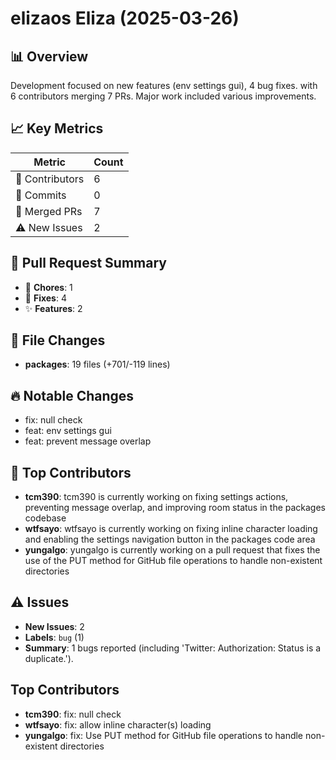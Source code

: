 # elizaos Eliza (2025-03-26)
    
## 📊 Overview
Development focused on new features (env settings gui), 4 bug fixes. with 6 contributors merging 7 PRs. Major work included various improvements.

## 📈 Key Metrics
| Metric | Count |
|---------|--------|
| 👥 Contributors | 6 |
| 📝 Commits | 0 |
| 🔄 Merged PRs | 7 |
| ⚠️ New Issues | 2 |

## 🔄 Pull Request Summary
- 🧹 **Chores**: 1
- 🐛 **Fixes**: 4
- ✨ **Features**: 2

## 📁 File Changes
- **packages**: 19 files (+701/-119 lines)

## 🔥 Notable Changes
- fix: null check
- feat: env settings gui
- feat: prevent message overlap

## 👥 Top Contributors
- **tcm390**: tcm390 is currently working on fixing settings actions, preventing message overlap, and improving room status in the packages codebase
- **wtfsayo**: wtfsayo is currently working on fixing inline character loading and enabling the settings navigation button in the packages code area
- **yungalgo**: yungalgo is currently working on a pull request that fixes the use of the PUT method for GitHub file operations to handle non-existent directories

## ⚠️ Issues
- **New Issues**: 2
- **Labels**: `bug` (1)
- **Summary**: 1 bugs reported (including 'Twitter: Authorization: Status is a duplicate.').

## Top Contributors
- **tcm390**: fix: null check
- **wtfsayo**: fix: allow inline character(s) loading
- **yungalgo**: fix: Use PUT method for GitHub file operations to handle non-existent directories